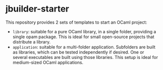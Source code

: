 # jbuilder-starter

This repository provides 2 sets of templates to start an OCaml project:

* `library`: suitable for a pure OCaml library, in a single folder,
   providing a single opam package. This is ideal for small open-source
   projects that distribute a library.
* `application`: suitable for a multi-folder application. Subfolders
  are built as libraries, which can be tested independently if desired.
  One or several executables are built using those libraries. This
  setup is ideal for medium-sized OCaml applications.
